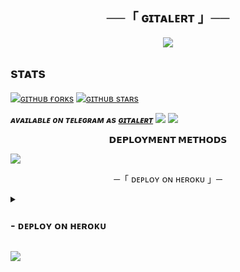 <h2 align="center">
    ──「 ɢɪᴛᴀʟᴇʀᴛ 」──
</h2>

<p align="center">
  <img src="https://te.legra.ph/file/57797bf35c4c0997b1aef.jpg">
</p>


## sᴛᴀᴛs

[![ɢɪᴛʜᴜʙ ғᴏʀᴋs](https://img.shields.io/github/forks/codinghub302/GitAlert.svg?style=social&label=ғᴏʀᴋs&maxAge=25920000)](https://github.com/codinghub302/GitAlert/network/) [![ɢɪᴛʜᴜʙ sᴛᴀʀs](https://img.shields.io/github/stars/codinghub302/GitAlert.svg?style=social&label=sᴛᴀʀs&maxAge=25920000)](https://github.com/codinghub302/GitAlert/stargazers/) 


_**ᴀᴠᴀɪʟᴀʙʟᴇ ᴏɴ ᴛᴇʟᴇɢʀᴀᴍ ᴀs [ɢɪᴛᴀʟᴇʀᴛ](https://t.me/SangamMusicBot)**_
<img src="https://user-images.githubusercontent.com/73097560/115834477-dbab4500-a447-11eb-908a-139a6edaec5c.gif">
<img src="https://user-images.githubusercontent.com/73097560/115834477-dbab4500-a447-11eb-908a-139a6edaec5c.gif">

<p align="center">
<b>𝗗𝗘𝗣𝗟𝗢𝗬𝗠𝗘𝗡𝗧 𝗠𝗘𝗧𝗛𝗢𝗗𝗦</b>
</p>

<img src="https://user-images.githubusercontent.com/73097560/115834477-dbab4500-a447-11eb-908a-139a6edaec5c.gif">

<p align="center">
   ─「 ᴅᴇᴩʟᴏʏ ᴏɴ ʜᴇʀᴏᴋᴜ 」─
</h3>
<details>
<summary><h3>
- <b>  ᴅᴇᴩʟᴏʏ ᴏɴ ʜᴇʀᴏᴋᴜ </b>
</h3></summary>

<p align="center"><a href="https://dashboard.heroku.com/new?template=https://github.com/codinghub302/SangamMusic"> <img src="https://img.shields.io/badge/Deploy%20On%20Heroku-black?style=for-the-badge&logo=heroku" width="220" height="38.45"/></a></p>


</details>


<img
src="https://user-images.githubusercontent.com/73097560/115834477-dbab4500-a447-11eb-908a-139a6edaec5c.gif">
